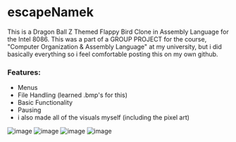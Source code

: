 # escapeNamek
This is a Dragon Ball Z Themed Flappy Bird Clone in Assembly Language for the Intel 8086. This was a part of a GROUP PROJECT for the course, "Computer Organization & Assembly Language" at my university, but i did basically everything so i feel comfortable posting this on my own github.

### Features:
- Menus
- File Handling (learned .bmp's for this)
- Basic Functionality
- Pausing
- i also made all of the visuals myself (including the pixel art)


![image](https://github.com/user-attachments/assets/ffa490e9-47c1-4ac8-a8f9-c4a306c0131d)
![image](https://github.com/user-attachments/assets/883ca198-508b-4c47-8d7d-d1951c974724)
![image](https://github.com/user-attachments/assets/5cb2d543-c07b-4a28-b54f-3ceaa1739242)
![image](https://github.com/user-attachments/assets/fe817359-fa4a-4f28-94cd-ef6d9b52bc12)
